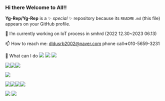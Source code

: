 ### Hi there Welcome to All!! 


**Yg-Rep/Yg-Rep** is a ✨ _special_ ✨ repository because its `README.md` (this file) appears on your GitHub profile.

🔭 I’m currently working on IoT process in smhrd (2022 12.30~2023 06.13) 


📫 How to reach me: dldusrb2002@naver.com  phone call=>010-5659-3231 

:eyes:
What can I do
<img src="https://img.shields.io/badge/java-007396?style=for-the-badge&logo=java&logoColor=white"> <img src="https://img.shields.io/badge/python-3776AB?style=for-the-badge&logo=python&logoColor=white">
<img src="https://img.shields.io/badge/javascript-F7DF1E?style=for-the-badge&logo=javascript&logoColor=black">


<img src="https://img.shields.io/badge/html5-E34F26?style=for-the-badge&logo=html5&logoColor=white"><img src="https://img.shields.io/badge/css-1572B6?style=for-the-badge&logo=css3&logoColor=white"><img src="https://img.shields.io/badge/jquery-0769AD?style=for-the-badge&logo=jquery&logoColor=white">





<img src="https://img.shields.io/badge/mysql-4479A1?style=for-the-badge&logo=mysql&logoColor=white">




<img src="https://img.shields.io/badge/apache tomcat-F8DC75?style=for-the-badge&logo=apachetomcat&logoColor=white"><img src="https://img.shields.io/badge/bootstrap-7952B3?style=for-the-badge&logo=bootstrap&logoColor=white"><img src="https://img.shields.io/badge/spring-6DB33F?style=for-the-badge&logo=spring&logoColor=white"><img src="https://img.shields.io/badge/springboot-6DB33F?style=for-the-badge&logo=springboot&logoColor=white">




<img src="https://img.shields.io/badge/github-181717?style=for-the-badge&logo=github&logoColor=white">

<img src="https://img.shields.io/badge/arduino#00979D?style=for-the-badge&logo=arduino&logoColor=white">






<!--
Here are some ideas to get you started:

🔭 I’m currently working on IoT process in smhrd (2022 12.30~2023 06.13)

🌱 I’m currently learning Java / Java Script / Python / jsp /html css / oracle DB / Git / arduino 

👯 I’m looking to collaborate on ...
🤔 I’m looking for help with c c++
- 💬 Ask me about ...
 📫 How to reach me: dldusrb2002@naver.com  phone call=>010-5659-3231
- 😄 Pronouns: ...
- ⚡ Fun fact: ...
-->
